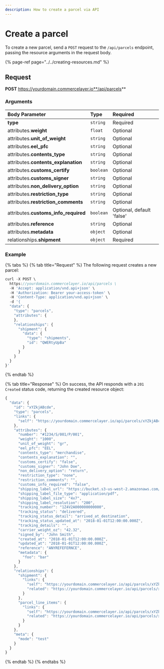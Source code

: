 ```yaml
---
description: How to create a parcel via API
---
```


# Create a parcel

To create a new parcel, send a `POST` request to the `/api/parcels` endpoint, passing the resource arguments in the request body.

{% page-ref page="../../creating-resources.md" %}

## Request

**POST** https://yourdomain.commercelayer.io**/api/parcels**

### Arguments

| Body Parameter | Type | Required |
| :--- | :--- | :--- |
| **type** | `string` | Required |
| attributes.**weight** | `float` | Optional |
| attributes.**unit\_of\_weight** | `string` | Optional |
| attributes.**eel\_pfc** | `string` | Optional |
| attributes.**contents\_type** | `string` | Optional |
| attributes.**contents\_explanation** | `string` | Optional |
| attributes.**customs\_certify** | `boolean` | Optional |
| attributes.**customs\_signer** | `string` | Optional |
| attributes.**non\_delivery\_option** | `string` | Optional |
| attributes.**restriction\_type** | `string` | Optional |
| attributes.**restriction\_comments** | `string` | Optional |
| attributes.**customs\_info\_required** | `boolean` | Optional, default 'false' |
| attributes.**reference** | `string` | Optional |
| attributes.**metadata** | `object` | Optional |
| relationships.**shipment** | `object` | Required |

### Example

{% tabs %}
{% tab title="Request" %}
The following request creates a new parcel:

```javascript
curl -X POST \
  https://yourdomain.commercelayer.io/api/parcels \
  -H 'Accept: application/vnd.api+json' \
  -H 'Authorization: Bearer your-access-token' \
  -H 'Content-Type: application/vnd.api+json' \
  -d '{
  "data": {
    "type": "parcels",
    "attributes": {
    },
    "relationships": {
      "shipment": {
        "data": {
          "type": "shipments",
          "id": "QWERtyUpBa"
        }
      }
    }
  }
}'
```
{% endtab %}

{% tab title="Response" %}
On success, the API responds with a `201 Created` status code, returning the created resource object:

```javascript
{
  "data": {
    "id": "xYZkjABcde",
    "type": "parcels",
    "links": {
      "self": "https://yourdomain.commercelayer.io/api/parcels/xYZkjABcde"
    },
    "attributes": {
      "number": "#1234/S/001/P/001",
      "weight": "1000",
      "unit_of_weight": "gr",
      "eel_pfc": "EEL",
      "contents_type": "merchandise",
      "contents_explanation": "",
      "customs_certify": "false",
      "customs_signer": "John Doe",
      "non_delivery_option": "return",
      "restriction_type": "none",
      "restriction_comments": "",
      "customs_info_required": "false",
      "shipping_label_url": "https://bucket.s3-us-west-2.amazonaws.com/files/postage_label/20180101/123.pdf",
      "shipping_label_file_type": "application/pdf",
      "shipping_label_size": "4x7",
      "shipping_label_resolution": "200",
      "tracking_number": "1Z4V2A000000000000",
      "tracking_status": "delivered",
      "tracking_status_detail": "arrived_at_destination",
      "tracking_status_updated_at": "2018-01-01T12:00:00.000Z",
      "tracking_details": "",
      "carrier_weight_oz": "42.32",
      "signed_by": "John Smith",
      "created_at": "2018-01-01T12:00:00.000Z",
      "updated_at": "2018-01-01T12:00:00.000Z",
      "reference": "ANYREFEFERNCE",
      "metadata": {
        "foo": "bar"
      }
    },
    "relationships": {
      "shipment": {
        "links": {
          "self": "https://yourdomain.commercelayer.io/api/parcels/xYZkjABcde/relationships/shipment",
          "related": "https://yourdomain.commercelayer.io/api/parcels/xYZkjABcde/shipment"
        }
      },
      "parcel_line_items": {
        "links": {
          "self": "https://yourdomain.commercelayer.io/api/parcels/xYZkjABcde/relationships/parcel_line_items",
          "related": "https://yourdomain.commercelayer.io/api/parcels/xYZkjABcde/parcel_line_items"
        }
      }
    },
    "meta": {
      "mode": "test"
    }
  }
}
```
{% endtab %}
{% endtabs %}

